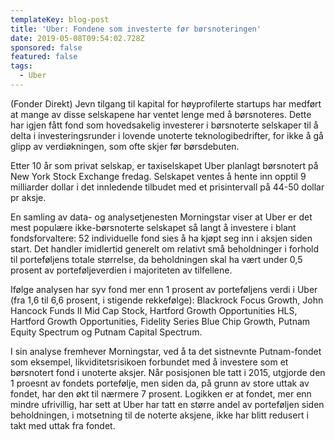 ```yaml
---
templateKey: blog-post
title: 'Uber: Fondene som investerte før børsnoteringen'
date: 2019-05-08T09:54:02.728Z
sponsored: false
featured: false
tags:
  - Uber
---
```

(Fonder Direkt) Jevn tilgang til kapital for høyprofilerte startups har medført at mange av disse selskapene har ventet lenge med å børsnoteres. Dette har igjen fått fond som hovedsakelig investerer i børsnoterte selskaper til å delta i investeringsrunder i lovende unoterte teknologibedrifter, for ikke å gå glipp av verdiøkningen, som ofte skjer før børsdebuten.



Etter 10 år som privat selskap, er taxiselskapet Uber planlagt børsnotert på New York Stock Exchange fredag. Selskapet ventes å hente inn opptil 9 milliarder dollar i det innledende tilbudet med et prisintervall på 44-50 dollar pr aksje.



En samling av data- og analysetjenesten Morningstar viser at Uber er det mest populære ikke-børsnoterte selskapet så langt å investere i blant fondsforvaltere: 52 individuelle fond sies å ha kjøpt seg inn i aksjen siden start. Det handler imidlertid generelt om relativt små beholdninger i forhold til porteføljens totale størrelse, da beholdningen skal ha vært under 0,5 prosent av porteføljeverdien i majoriteten av tilfellene.



Ifølge analysen har syv fond mer enn 1 prosent av porteføljens verdi i Uber (fra 1,6 til 6,6 prosent, i stigende rekkefølge): Blackrock Focus Growth, John Hancock Funds II Mid Cap Stock, Hartford Growth Opportunities HLS, Hartford Growth Opportunities, Fidelity Series Blue Chip Growth, Putnam Equity Spectrum og Putnam Capital Spectrum.



I sin analyse fremhever Morningstar, ved å ta det sistnevnte Putnam-fondet som eksempel, likviditetsrisikoen forbundet med å investere som et børsnotert fond i unoterte aksjer. Når posisjonen ble tatt i 2015, utgjorde den 1 proesnt av fondets portefølje, men siden da, på grunn av store uttak av fondet, har den økt til nærmere 7 prosent. Logikken er at fondet, mer enn mindre ufrivillig, har sett at Uber har tatt en større andel av porteføljen siden beholdningen, i motsetning til de noterte aksjene, ikke har blitt redusert i takt med uttak fra fondet.
